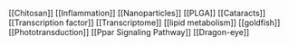 [[Chitosan]]
[[Inflammation]]
[[Nanoparticles]]
[[PLGA]]
[[Cataracts]]
[[Transcription factor]]
[[Transcriptome]]
[[lipid metabolism]]
[[goldfish]]
[[Phototransduction]]
[[Ppar Signaling Pathway]]
[[Dragon-eye]]
